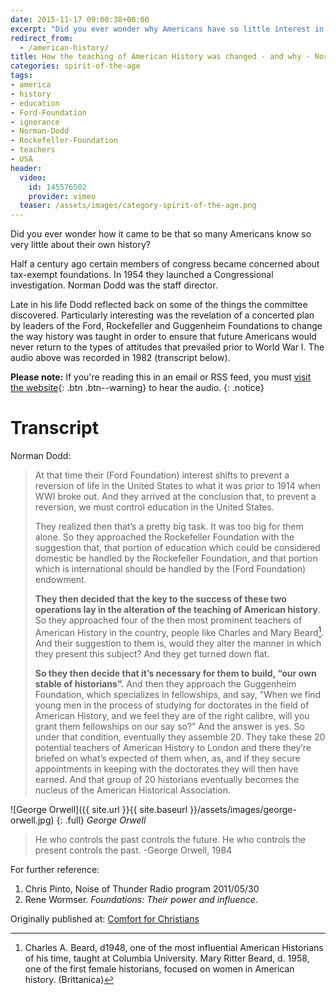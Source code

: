 ```yaml
---
date: 2015-11-17 09:00:38+00:00
excerpt: "Did you ever wonder why Americans have so little interest in history?  In 1954 Congress launched an investigation into tax-exempt foundations.  Dodd was the director.  Late in his life Dodd reflects back on what the committee discovered."
redirect_from:
  - /american-history/
title: How the teaching of American History was changed - and why - Norman Dodd
categories: spirit-of-the-age
tags:
- america
- history
- education
- Ford-Foundation
- ignorance
- Norman-Dodd
- Rockefeller-Foundation
- teachers
- USA
header:
  video:
    id: 145576502
    provider: vimeo
  teaser: /assets/images/category-spirit-of-the-age.png
---
```





Did you ever wonder how it came to be that so many Americans know so very little about their own history?

Half a century ago certain members of congress became concerned about tax-exempt foundations.  In 1954 they launched a Congressional investigation.  Norman Dodd was the staff director.

Late in his life Dodd reflected back on some of the things the committee discovered.  Particularly interesting was the revelation of a concerted plan by leaders of the Ford, Rockefeller and Guggenheim Foundations to change the way history was taught in order to ensure that future Americans would never return to the types of attitudes that prevailed prior to World War I.  The audio above was recorded in 1982 (transcript below).

**Please note:** If you're reading this in an email or RSS feed, you must [visit the website](http://www.alecsatin.com/spirit-of-the-age/dodd-american-history-education/){: .btn .btn--warning} to hear the audio.
{: .notice}

# Transcript

Norman Dodd:



<blockquote>
  At that time their (Ford Foundation) interest shifts to prevent a reversion of life in the United States to what it was prior to 1914 when WWI broke out.  And they arrived at the conclusion that, to prevent a reversion, we must control education in the United States.
  
  They realized then that’s a pretty big task. It was too big for them alone.  So they approached the Rockefeller Foundation with the suggestion that, that portion of education which could be considered domestic be handled by the Rockefeller Foundation, and that portion which is international should be handled by the (Ford Foundation) endowment.
  
  **They then decided that the key to the success of these two operations lay in the alteration of the teaching of American history**.  So they approached four of the then most prominent teachers of American History in the country, people like Charles and Mary Beard[^883b7c24].  And their suggestion to them is, would they alter the manner in which they present this subject?  And they get turned down flat.
  
  **So they then decide that it’s necessary for them to build, “our own stable of historians”.** And then they approach the Guggenheim Foundation, which specializes in fellowships, and say, “When we find young men in the process of studying for doctorates in the field of American History, and we feel they are of the right calibre,  will you grant them fellowships on our say so?”  And the answer is yes.  So under that condition, eventually they assemble 20.  They take these 20 potential teachers of American History to London and there they’re briefed on what’s expected of them when, as, and if they secure appointments in keeping with the doctorates they will then have earned.  And that group of 20 historians eventually becomes the nucleus of the American Historical Association.
</blockquote>

[^883b7c24]: Charles A. Beard, d1948, one of the most influential American Historians of his time, taught at Columbia University.  Mary Ritter Beard, d. 1958, one of the first female historians, focused on women in American history. (Brittanica)


![George Orwell]({{ site.url }}{{ site.baseurl }}/assets/images/george-orwell.jpg)
{: .full}
*George Orwell*

>He who controls the past controls the future. He who controls the present controls the past. -George Orwell, 1984


For further reference: 
1. Chris Pinto, Noise of Thunder Radio program 2011/05/30
2. Rene Wormser. _Foundations: Their power and influence_.

<div>Originally published at: <a href='http://www.alecsatin.com/'>Comfort for Christians</a></div>
